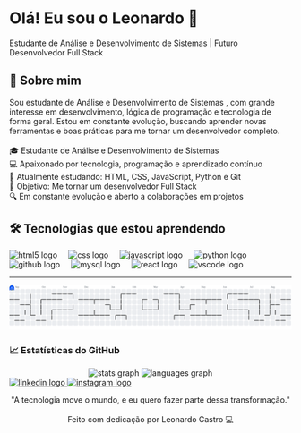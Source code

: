 <h1 align="left">Olá! Eu sou o Leonardo 👋</h1>



<p align="left">Estudante de Análise e Desenvolvimento de Sistemas | Futuro Desenvolvedor Full Stack</p>



<h2 align="left">🚀 Sobre mim</h2>



<p align="left">Sou estudante de Análise e Desenvolvimento de Sistemas , com grande interesse em desenvolvimento, lógica de programação e tecnologia de forma geral. Estou em constante evolução, buscando aprender novas ferramentas e boas práticas para me tornar um desenvolvedor completo.<br><br>🎓 Estudante de Análise e Desenvolvimento de Sistemas<br>💻 Apaixonado por tecnologia, programação e aprendizado contínuo<br>🌱 Atualmente estudando: HTML, CSS, JavaScript, Python e Git<br>🎯 Objetivo: Me tornar um desenvolvedor Full Stack<br>🔍 Em constante evolução e aberto a colaborações em projetos</p>



<h2 align="left">🛠️ Tecnologias que estou aprendendo</h2>



<div align="left">
  <img src="https://cdn.jsdelivr.net/gh/devicons/devicon/icons/html5/html5-original.svg" height="40" alt="html5 logo"  />
  <img width="12" />
  <img src="https://cdn.jsdelivr.net/gh/devicons/devicon/icons/css3/css3-original.svg" height="40" alt="css logo"  />
  <img width="12" />
  <img src="https://cdn.jsdelivr.net/gh/devicons/devicon/icons/javascript/javascript-plain.svg" height="40" alt="javascript logo"  />
  <img width="12" />
  <img src="https://cdn.jsdelivr.net/gh/devicons/devicon/icons/python/python-original-wordmark.svg" height="40" alt="python logo"  />
  <img width="12" />
  <img src="https://cdn.jsdelivr.net/gh/devicons/devicon/icons/github/github-original.svg" height="40" alt="github logo"  />
  <img width="12" />
  <img src="https://cdn.jsdelivr.net/gh/devicons/devicon/icons/mysql/mysql-original-wordmark.svg" height="40" alt="mysql logo"  />
  <img width="12" />
  <img src="https://cdn.jsdelivr.net/gh/devicons/devicon/icons/react/react-original-wordmark.svg" height="40" alt="react logo"  />
  <img width="12" />
  <img src="https://skillicons.dev/icons?i=vscode" height="40" alt="vscode logo"  />
</div>



<picture>
  <source media="(prefers-color-scheme: dark)" srcset="https://raw.githubusercontent.com/Leo-CastroDEV/Leo-CastroDEV/output/pacman-contribution-graph-dark.svg">
  <source media="(prefers-color-scheme: light)" srcset="https://raw.githubusercontent.com/Leo-CastroDEV/Leo-CastroDEV/output/pacman-contribution-graph.svg">
  <hr>
  <img alt="pacman contribution graph" src="https://raw.githubusercontent.com/Leo-CastroDEV/Leo-CastroDEV/output/pacman-contribution-graph.svg">
</picture>



<h3 align="left">📈 Estatísticas do GitHub</h3>



<div align="center">
  <img src="https://github-readme-stats.vercel.app/api?username=Leo-CastroDEV&hide_title=false&hide_rank=false&show_icons=true&include_all_commits=true&count_private=true&disable_animations=false&theme=github_dark&locale=en&hide_border=false&order=1" height="130" alt="stats graph"  />
  <img src="https://github-readme-stats.vercel.app/api/top-langs?username=Leo-CastroDEV&locale=en&hide_title=false&layout=compact&card_width=320&langs_count=5&theme=github_dark&hide_border=false&order=2" height="150" alt="languages graph"  />
</div>



<div align="left">
  <a href="https://www.linkedin.com/in/leocastrodev" target="_blank">
    <img src="https://raw.githubusercontent.com/maurodesouza/profile-readme-generator/master/src/assets/icons/social/linkedin/default.svg" width="52" height="40" alt="linkedin logo"  />
  </a>
  <a href="https://www.instagram.com/devleocastro" target="_blank">
    <img src="https://raw.githubusercontent.com/maurodesouza/profile-readme-generator/master/src/assets/icons/social/instagram/default.svg" width="52" height="40" alt="instagram logo"  />
  </a>
</div>



<p align="center">"A tecnologia move o mundo, e eu quero fazer parte dessa transformação."<br><br>Feito com dedicação por Leonardo Castro 💻</p>


 
 

